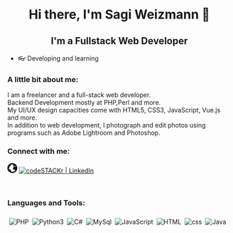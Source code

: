 <h1 align="center">Hi there, I'm Sagi Weizmann 👋</h1>
<h2 align="center">I'm a Fullstack Web Developer</h2>


- 👓 Developing and learning 


### A little bit about me:
I am a freelancer and a full-stack web developer.
<br />Backend Development mostly at PHP,Perl and more.
<br />My UI/UX design capacities come with HTML5, CSS3, JavaScript, Vue.js and more.
<br />In addition to web development, I photograph and edit photos using programs such as Adobe Lightroom and Photoshop.



### Connect with me:

<a href="https://sagiweizmann.com"><img  alt="codeSTACKr.com" width="22px" src="https://raw.githubusercontent.com/iconic/open-iconic/master/svg/globe.svg" /></a>
<a href="https://www.linkedin.com/in/sagiweizmann/"><img  alt="codeSTACKr | LinkedIn" width="22px" src="https://cdn.jsdelivr.net/npm/simple-icons@v3/icons/linkedin.svg" /></a>


<br />

### Languages and Tools:

<div style="width:100%;display:flex;justify-content:space-around;align-items:center;">

<img alt="PHP"  src="https://img.shields.io/badge/PHP7-c000ff?style=for-the-badge&logo=php&logoColor=white" />
<img alt="Python3"  src="https://img.shields.io/badge/Python-0084ff?style=for-the-badge&logo=python&logoColor=yellow" />
<img alt="C#"  src="https://img.shields.io/badge/CSharp-11b700?style=for-the-badge&logo=c&logoColor=white" />
<img alt="MySql"  src="https://img.shields.io/badge/MySQL-00000F?style=for-the-badge&logo=mysql&logoColor=white" />
<img alt="JavaScript"  src="https://img.shields.io/badge/JavaScript-323330?style=for-the-badge&logo=javascript&logoColor=F7DF1E" />
<img alt="HTML"  src="https://img.shields.io/badge/HTML5-E34F26?style=for-the-badge&logo=html5&logoColor=white" />
<img alt="css"  src="https://img.shields.io/badge/CSS3-1572B6?style=for-the-badge&logo=css3&logoColor=white" />
<img alt="Java"  src="https://img.shields.io/badge/Java-ED8B00?style=for-the-badge&logo=java&logoColor=white" />

<br />
<br />
